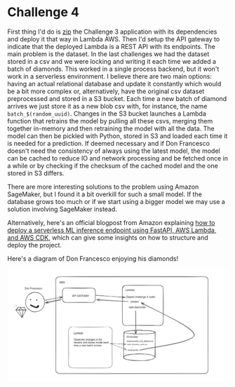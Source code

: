 # Challenge 4

First thing I'd do is [zip](https://docs.aws.amazon.com/lambda/latest/dg/python-package.html) the Challenge 3 application with its dependencies and deploy it that way in Lambda AWS. Then I'd setup the API gateway to indicate that the deployed Lambda is a REST API with its endpoints. The main problem is the dataset. In the last challenges we had the dataset stored in a csv and we were locking and writing it each time we added a batch of diamonds. This worked in a single process backend, but it won't work in a serverless environment. I believe there are two main options: having an actual relational database and update it constantly which would be a bit more complex or, alternatively, have the original csv dataset preprocessed and stored in a S3 bucket. Each time a new batch of diamond arrives we just store it as a new blob csv with, for instance, the name `batch_$(random_uuid)`. Changes in the S3 bucket launches a Lambda function that retrains the model by pulling all these csvs, merging them together in-memory and then retraining the model with all the data. The model can then be pickled with Python, stored in S3 and loaded each time it is needed for a prediction. If deemed necessary and if Don Francesco doesn't need the consistency of always using the latest model, the model can be cached to reduce IO and network processing and be fetched once in a while or by checking if the checksum of the cached model and the one stored in S3 differs.

There are more interesting solutions to the problem using Amazon SageMaker, but I found it a bit overkill for such a small model. If the database grows too much or if we start using a bigger model we may use a solution involving SageMaker instead.

Alternatively, here's an official blogpost from Amazon explaining [how to deploy a serverless ML inference endpoint using FastAPI, AWS Lambda, and AWS CDK](https://aws.amazon.com/blogs/machine-learning/deploy-a-serverless-ml-inference-endpoint-of-large-language-models-using-fastapi-aws-lambda-and-aws-cdk/), which can give some insights on how to structure and deploy the project.

Here's a diagram of Don Francesco enjoying his diamonds!

![diagram](./challenge4_diagram.png)
